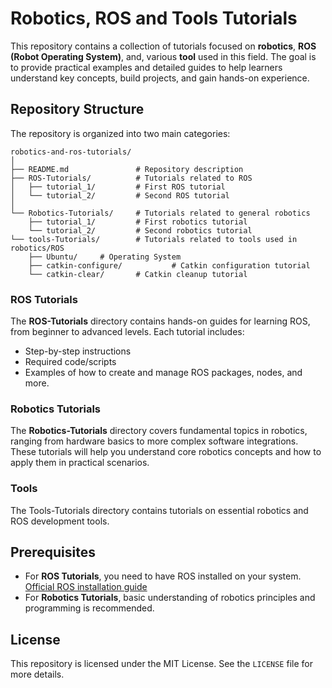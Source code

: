 # Robotics, ROS and Tools Tutorials

This repository contains a collection of tutorials focused on **robotics**, **ROS (Robot Operating System)**, and, various **tool** used in this field. The goal is to provide practical examples and detailed guides to help learners understand key concepts, build projects, and gain hands-on experience.

## Repository Structure

The repository is organized into two main categories:

```
robotics-and-ros-tutorials/
│
├── README.md           	# Repository description
├── ROS-Tutorials/       	# Tutorials related to ROS
│   ├── tutorial_1/      	# First ROS tutorial
│   └── tutorial_2/      	# Second ROS tutorial
│
└── Robotics-Tutorials/  	# Tutorials related to general robotics
	├── tutorial_1/      	# First robotics tutorial
	└── tutorial_2/      	# Second robotics tutorial
└── tools-Tutorials/     	# Tutorials related to tools used in robotics/ROS
	├── Ubuntu/		# Operating System
	├── catkin-configure/         	# Catkin configuration tutorial
	└── catkin-clear/      	# Catkin cleanup tutorial
```

### ROS Tutorials

The **ROS-Tutorials** directory contains hands-on guides for learning ROS, from beginner to advanced levels. Each tutorial includes:
- Step-by-step instructions
- Required code/scripts
- Examples of how to create and manage ROS packages, nodes, and more.

### Robotics Tutorials

The **Robotics-Tutorials** directory covers fundamental topics in robotics, ranging from hardware basics to more complex software integrations. These tutorials will help you understand core robotics concepts and how to apply them in practical scenarios.

### Tools
The Tools-Tutorials directory contains tutorials on essential robotics and ROS development tools.

## Prerequisites

- For **ROS Tutorials**, you need to have ROS installed on your system. [Official ROS installation guide](http://wiki.ros.org/ROS/Installation)
- For **Robotics Tutorials**, basic understanding of robotics principles and programming is recommended.

## License

This repository is licensed under the MIT License. See the `LICENSE` file for more details.
